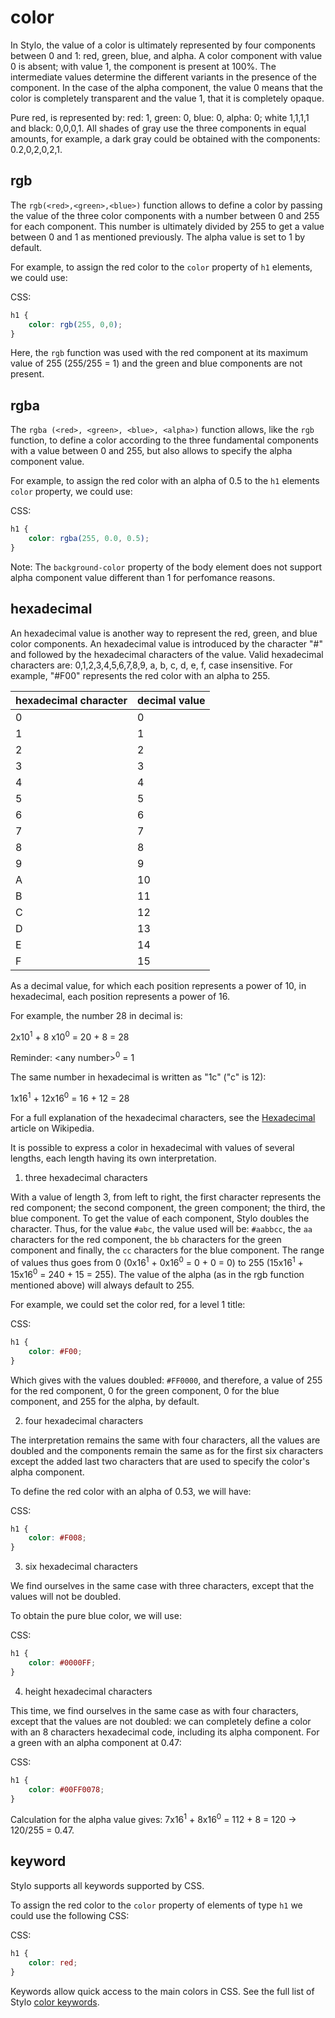 
# color

In Stylo, the value of a color is ultimately represented by four components between 0 and 1: red, green, blue, and alpha. A color component with value 0 is absent; with value 1, the component is present at 100%. The intermediate values ​​determine the different variants in the presence of the component. In the case of the alpha component, the value 0 means that the color is completely transparent and the value 1, that it is completely opaque.

Pure red, is represented by: red: 1, green: 0, blue: 0, alpha: 0; white 1,1,1,1 and black: 0,0,0,1. All shades of gray use the three components in equal amounts, for example, a dark gray could be obtained with the components: 0.2,0,2,0,2,1.

## rgb

The `rgb(<red>,<green>,<blue>)` function allows to define a color by passing the value of the three color components with a number between 0 and 255 for each component. This number is ultimately divided by 255 to get a value between 0 and 1 as mentioned previously. The alpha value is set to 1 by default.

For example, to assign the red color to the `color` property of `h1` elements, we could use:

CSS:

``` css
h1 {
    color: rgb(255, 0,0);
}
```

Here, the `rgb` function was used with the red component at its maximum value of 255 (255/255 = 1) and the green and blue components are not present.

## rgba

The `rgba (<red>, <green>, <blue>, <alpha>)` function allows, like the `rgb` function, to define a color according to the three fundamental components with a value between 0 and 255, but also allows to specify the alpha component value.

For example, to assign the red color with an alpha of 0.5 to the `h1` elements `color` property, we could use:

CSS:

``` css
h1 {
    color: rgba(255, 0.0, 0.5);
}
```

Note: The `background-color` property of the body element does not support alpha component value different than 1 for perfomance reasons.  

## hexadecimal

An hexadecimal value is another way to represent the red, green, and blue color components. An hexadecimal value is introduced by the character "#" and followed by the hexadecimal characters of the value. Valid hexadecimal characters are: 0,1,2,3,4,5,6,7,8,9, a, b, c, d, e, f, case insensitive. For example, "#F00" represents the red color with an alpha to 255. 

| hexadecimal character | decimal value |
| ------ | ------ |
| 0 | 0 |
| 1 | 1 |
| 2 | 2 |
| 3 | 3 |
| 4 | 4 |
| 5 | 5 |
| 6 | 6 |
| 7 | 7 |
| 8 | 8 |
| 9 | 9 |
| A | 10 |
| B | 11 |
| C | 12 |
| D | 13 |
| E | 14 |
| F | 15 |


As a decimal value, for which each position represents a power of 10, in hexadecimal, each position represents a power of 16.

For example, the number 28 in decimal is:

2x10<sup>1</sup> + 8 x10<sup>0</sup> = 20 + 8 = 28

Reminder: \<any number\><sup>0</sup> = 1

The same number in hexadecimal is written as "1c" ("c" is 12):

1x16<sup>1</sup> + 12x16<sup>0</sup> = 16 + 12 = 28


For a full explanation of the hexadecimal characters, see the [Hexadecimal](https://en.wikipedia.org/wiki/Hexadecimal) article on Wikipedia.
 
It is possible to express a color in hexadecimal with values ​​of several lengths, each length having its own interpretation.

1. three hexadecimal characters 

With a value of length 3, from left to right, the first character represents the red component; the second component, the green component; the third, the blue component. To get the value of each component, Stylo doubles the character. Thus, for the value `#abc`, the value used will be: `#aabbcc`, the `aa` characters  for the red component, the `bb` characters for the green component and finally, the `cc` characters for the blue component. The range of values ​​thus goes from 0 (0x16<sup>1</sup> + 0x16<sup>0</sup> = 0 + 0 = 0) to 255 (15x16<sup>1</sup> + 15x16<sup>0</sup> = 240 + 15 = 255). The value of the alpha (as in the rgb function mentioned above) will always default to 255.


For example, we could set the color red, for a level 1 title:

CSS:

``` css
h1 {
    color: #F00;
}
```


Which gives with the values doubled: `#FF0000`, and therefore, a value of 255 for the red component, 0 for the green component, 0 for the blue component, and 255 for the alpha, by default.

2. four hexadecimal characters 


The interpretation remains the same with four characters, all the values ​​are doubled and the components remain the same as for the first six characters except the added last two characters that are used to specify the color's alpha component. 

To define the red color with an alpha of 0.53, we will have:

CSS:

``` css
h1 {
    color: #F008;
}
```

3. six hexadecimal characters 


We find ourselves in the same case with three characters, except that the values ​​will not be doubled.

To obtain the pure blue color, we will use:

CSS:

``` css
h1 {
    color: #0000FF;
}
```

4. height hexadecimal characters

This time, we find ourselves in the same case as with four characters, except that the values ​​are not doubled: we can completely define a color with an 8 characters hexadecimal code, including its alpha component. For a green with an alpha component at 0.47:

CSS:

``` css
h1 {
    color: #00FF0078;
}
```

Calculation for the alpha value gives: 7x16<sup>1</sup> + 8x16<sup>0</sup> = 112 + 8 = 120 -> 120/255 = 0.47.


## keyword

Stylo supports all keywords supported by CSS. 

To assign the red color to the `color` property of elements of type `h1` we could use the following CSS:

CSS:

``` css
h1 {
    color: red;
}
```

Keywords allow quick access to the main colors in CSS. See the full list of Stylo [color keywords](#color-keywords). 

